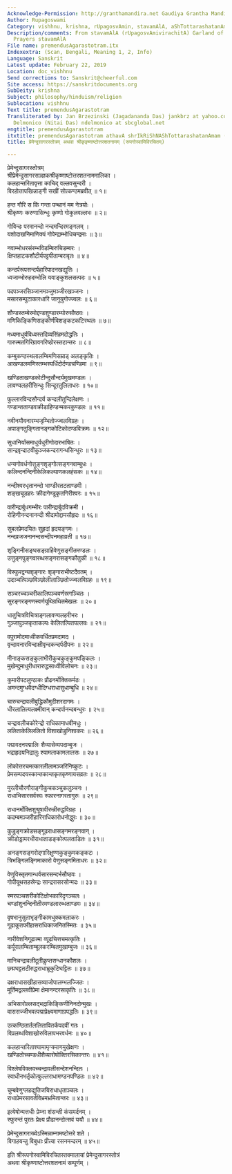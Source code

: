 ```yaml
---
Acknowledge-Permission: http://granthamandira.net Gaudiya Grantha Mandira
Author: Rupagoswami
Category: vishhnu, krishna, rUpagosvAmin, stavamAlA, aShTottarashatanAma
Description/comments: From stavamAlA (rUpagosvAmivirachitA) Garland of Devotional
  Prayers stavamAlA
File name: premendusAgarastotram.itx
Indexextra: (Scan, Bengali, Meaning 1, 2, Info)
Language: Sanskrit
Latest update: February 22, 2019
Location: doc_vishhnu
Send corrections to: Sanskrit@cheerful.com
Site access: https://sanskritdocuments.org
SubDeity: krishna
Subject: philosophy/hinduism/religion
Sublocation: vishhnu
Text title: premendusAgarastotram
Transliterated by: Jan Brzezinski (Jagadananda Das) jankbrz at yahoo.com and Neal
  Delmonico (Nitai Das) ndelmonico at sbcglobal.net
engtitle: premendusAgarastotram
itxtitle: premendusAgarastotram athavA shrIkRiShNAShTottarashatanAmam (rUpagosvAmivirachitam)
title: प्रेमेन्दुसागरस्तोत्रम् अथवा श्रीकृइष्णाष्टोत्तरशतनामम् (रूपगोस्वामिविरचितम्)

---
```

  
 प्रेमेन्दुसागरस्तोत्रम्   
श्रीप्रेमेन्दुसागरसञ्ज्ञकश्रीकृष्णाष्टोत्तरशतनाममालिका ।  
कलहान्तरितावृत्ता काचिद् वल्लवसुन्दरी ।  
विरहोत्तापखिन्नाङ्गी सखीं सोत्कण्ठमब्रवीत् ॥ १॥  
  
हन्त गौरि स किं गन्ता पन्थानं मम नेत्रयोः ।  
श्रीकृष्णः करुणासिन्धुः कृष्णो गोकुलवल्लभः ॥ २॥  
  
गोविन्दः परमानन्दो नन्दमन्दिरमङ्गलम् ।  
यशोदाखनिमाणिक्यं गोपेन्द्राम्भोधिचन्द्रमाः ॥ ३॥  
  
नवाम्भोधरसंरम्भविडम्बिरुचिडम्बरः ।  
क्षिप्तहाटकशौटीर्यपट्टपीताम्बरावृतः ॥ ४॥  
  
कन्दर्परूपसन्दर्पहारिपादनखद्युतिः ।  
ध्वजाम्भोरुहदम्भोलि यवाङ्कुशलसत्पदः ॥ ५॥  
  
पदपञ्जरसिञ्जानमञ्जुमञ्जीरखञ्जनः ।  
मसारसम्पुटाकारधारि जानुयुगोज्ज्वलः ॥ ६॥  
  
शौण्डस्तम्बेरमोद्दण्डशुण्डारम्योरुसौष्ठवः ।  
मणिकिङ्किणिसङ्कीर्णविशङ्कटकटिस्थलः ॥ ७॥  
  
मध्यमाधुर्यविध्वस्तदिव्यसिंहमदोद्धतिः ।  
गारुत्मतगिरिग्रावगरिष्ठोरस्तटान्तरः ॥ ८॥  
  
कम्बुकण्ठस्थलालम्बिमणिसम्राड् अलङ्कृतिः ।  
आखण्डलमणिस्तम्भस्पर्धिदोर्दण्डचण्डिमा ॥ ९॥  
  
खण्डिताखण्डकोटीन्दुसौन्दर्यमुखमण्डलः ।  
लावण्यलहरीसिन्धुः सिन्दूरतुलिताधरः ॥ १०॥  
  
फुल्लारविन्दसौन्दर्य कन्दलीतुन्दिलेक्षणः ।  
गण्डान्तताण्डवक्रीडाहिण्डन्मकरकुण्डलः ॥ ११॥  
  
नवीनयौवनारम्भजृम्भितोज्ज्वलविग्रहः ।  
अपाङ्गतुङ्गितानङ्गकोटिकोदण्डविक्रमः ॥ १२॥  
  
सुधानिर्यासमाधुर्यधुरीणोदारभाषितः ।  
सान्द्रवृन्दाटवीकुञ्जकन्दरागन्धसिन्धुरः ॥ १३॥  
  
धन्यगोवर्धनोत्तुङ्गशृङ्गोत्सङ्गनवाम्बुधः ।  
कलिन्दनन्दिनीकेलिकल्याणकलहंसकः ॥ १४॥  
  
नन्दीश्वरधृतानन्दो भाण्डीरतटताण्डवी ।  
शङ्खचूडहरः क्रीदागेण्डूकृतगिरीश्वरः ॥ १५॥  
  
वारीन्द्रार्बुधगम्भीरः पारीन्द्रार्बुदविक्रमी ।  
रोहिणीनन्दनानन्दी श्रीदामोद्दामसौहृदः ॥ १६॥  
  
सुबलप्रेमदयितः सुहृदां हृदयङ्गमः ।  
नन्दव्रजजनानन्दसन्दीपनमहाव्रती ॥ १७॥  
  
शृङ्गिनीसङ्घसङ्ग्राहिवेणुसङ्गीतमण्डलः ।  
उत्तुङ्गपुङ्गवारब्धसङ्गरासङ्गकौतुकी ॥ १८॥  
  
विस्फुरद्वन्यशृङ्गारः शृङ्गाराभीष्टदैवतम् ।  
उदञ्चत्पिञ्छविञ्छोलीलाञ्छितोज्ज्वलविग्रहः ॥ १९॥  
  
सञ्चरच्चञ्चरीकालिपञ्चवर्णस्रगञ्चितः ।  
सुरङ्गरङ्गणस्वर्णयूथिग्रथितमेखलः ॥ २०॥  
  
धातुचित्रविचित्राङ्गलावण्यलहरीभरः ।  
गुञ्जापुञ्जकृताकल्पः केलितल्पितपल्लवः ॥ २१॥  
  
वपुरामोदमाध्वीकवर्धितप्रमदामदः ।  
वृन्दावनारविन्दाक्षीवृन्दकन्दर्पदीपनः ॥ २२॥  
  
मीनाङ्कसङ्कुलाभीरीकुचकुङ्कुमपङ्किलः ।  
मुखेन्दुमाधुरीधारारुद्धसाध्वीविलोचनः ॥ २३॥  
  
कुमारीपटलुण्ठाकः प्रौढनर्मोक्तिकर्मठः ।  
अमन्दमुग्धवैदग्धीदिग्धराधासुधाम्बुधि ॥ २४॥  
  
चारुचन्द्रावलीबुद्धिकौमुदीशरदागमः ।  
धीरलालित्यलक्ष्मीवान् कन्दर्पानन्दबन्धुरः ॥ २५॥  
  
चन्द्रावलीचकोरेन्द्रो राधिकामाधवीमधुः ।  
ललिताकेलिललितो विशाखोडुनिशाकरः ॥ २६॥  
  
पद्मावदनपद्मालिः शैव्यासेव्यपदाम्बुजः ।  
भद्राहृदयनिद्रालुः श्यामलाकामलालसः ॥ २७॥  
  
लोकोत्तरचमत्कारलीलामञ्जरिनिष्कुटः ।  
प्रेमसम्पदयस्कान्तकान्तकृतकृष्णायसव्रतः ॥ २८॥  
  
मुरलीचौरगौराङ्गीकुचकञ्चुकलुञ्चनः ।  
राधाभिसारसर्वस्वः स्फारनागरतागुरुः ॥ २९॥  
  
राधानर्मोक्तिशुश्रूषावीरुन्नीरुद्धविग्रहः ।  
कदम्बमञ्जरीहारिराधिकारोधनोद्धुरः ॥ ३०॥  
  
कुडुङ्गक्रोडसङ्गूढराधासङ्गमरङ्गवान् ।  
क्रीडोड्डामरधीराधाताडङ्कोत्पलताडितः ॥ ३१॥  
  
अनङ्गसङ्गरोद्गारिक्षुण्णकुङ्कुमकङ्कटः ।  
त्रिभङ्गिलङ्गिमाकारो वेणुसङ्गमिताधरः ॥ ३२॥  
  
वेणुविस्तृतगान्धर्वसारसन्दर्भसौष्ठवः ।  
गोपीयूथसहस्रेन्द्रः सान्द्ररासरसोन्मदः ॥ ३३॥  
  
स्मरपञ्चशरीकोटिक्षोभकारिदृगञ्चलः ।  
चण्डांशुनन्दिनीतीरमण्डलारब्धताण्डवः ॥ ३४॥  
  
वृषभानुसुताभृङ्गीकामधुक्कमलाकरः ।  
गूढाकूतपरीहासराधिकाजनितस्मितः ॥ ३५॥  
  
नारीवेशनिगूढात्मा व्यूढचित्तचमत्कृतिः ।  
कर्पूरालम्बिताम्बूलकरम्बितमुखाम्बुजः ॥ ३६॥  
  
मानिचन्द्रावलीदूतीकॢप्तसन्धानकौशलः ।  
छद्मघट्टतटीरुद्धराधाभ्रूकुटिघट्टितः ॥ ३७॥  
  
दक्षराधासखीहासव्याजोपालम्भलज्जितः ।  
मूर्तिमद्वल्लवीप्रेमा क्षेमानन्दरसाकृतिः ॥ ३८॥  
  
अभिसारोल्लसद्भद्राकिङ्किणीनिनदोन्मुखः ।  
वाससज्जीभवत्पद्माप्रेक्ष्यमाणाग्रपद्धतिः ॥ ३९॥  
  
उत्कण्ठितार्तललितावितर्कपदवीं गतः ।  
विप्रलब्धविशाखोरुविलापभरवर्धनः ॥ ४०॥  
  
कलहान्तरिताश्यामामृग्यमाणमुखेक्षणः ।  
खण्डितोच्चण्डधीशैव्यारोषोक्तिरसिकान्तरः ॥ ४१॥  
  
विश्लेषविक्लवच्चन्द्रावलीसन्देशनन्दितः ।  
स्वाधीनभर्तृकोत्फुल्लराधामण्डनपण्डितः ॥ ४२॥  
  
चुम्बवेणुग्लहद्युतिजयिराधाधृताञ्चलः ।  
राधाप्रेमरसावर्तविभ्रमभ्रमितान्तरः ॥ ४३॥  
  
 इत्येषोन्मत्तधीः प्रेम्ना शंसन्ती कंसमर्दनम् ।  
स्फुरन्तं पुरतः प्रेक्ष्य प्रौढानन्दोत्सवं ययौ ॥ ४४॥  
  
प्रेमेन्दुसागराख्येऽस्मिन्नाम्नामष्टोत्तरे शते ।  
विगाहयन्तु विबुधाः प्रीत्या रसनमन्दरम् ॥ ४५॥  
  
इति श्रीरूपगोस्वामिविरचितस्तवमालायां प्रेमेन्दुसागरस्तोत्रं   
अथवा श्रीकृष्णाष्टोत्तरशतनामं सम्पूर्णम् ।  
  
  
  
